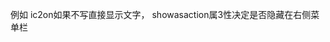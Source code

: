 

例如     <item android:id="@+id/menu_main_test" android:title="测试"
        android:icon="@android:drawable/arrow_down_float"
        android:orderInCategory="200" app:showAsAction="always" />
ic2on如果不写直接显示文字， showasaction属3性决定是否隐藏在右侧菜单栏


